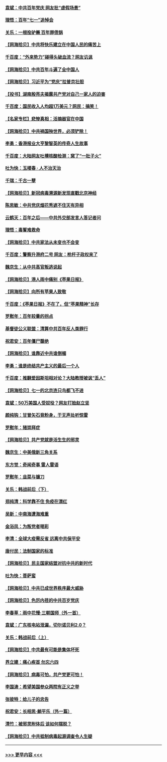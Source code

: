 #### [袁斌：中共百年党庆 网友批“虚假场景”](../pages/nsc993/n13066385.md?t=07042352) 
#### [理悟：百年“七一”追悼会](../pages/nsc993/n13066106.md?t=07042352) 
#### [关乐：一根拴驴橛 百年罪债锅](../pages/nsc993/n13066089.md?t=07042352) 
#### [【网海拾贝】中共将快乐建立在中国人民的痛苦上](../pages/nsc993/n13064939.md?t=07042352) 
#### [千百度：“外来势力”碰得头破血流？网友讥讽](../pages/nsc993/n13064878.md?t=07042352) 
#### [【网海拾贝】中共百年斗遍了全中国人](../pages/nsc993/n13060020.md?t=07042352) 
#### [【网海拾贝】习近平为“党庆”拉普京壮胆](../pages/nsc993/n13057781.md?t=07042352) 
#### [【投书】湖南殷亮夫揭露共产党对自己一家人的迫害](../pages/nsc993/n13057744.md?t=07042352) 
#### [千百度：国民收入人均超1万美元？网民：搞笑！](../pages/nsc993/n13057692.md?t=07042352) 
#### [【名家专栏】悲惨真相：活摘器官在中国](../pages/nsc993/n13056611.md?t=07042352) 
#### [【网海拾贝】中共祸国殃世界，必须铲除！](../pages/nsc993/n13056011.md?t=07042352) 
#### [李勇：香港报业大亨黎智英的传奇人生故事](../pages/nsc993/n13055258.md?t=07042352) 
#### [千百度：大陆网友吐槽核酸检测：窝了“一肚子火”](../pages/nsc993/n13055194.md?t=07042352) 
#### [吐为快：玉楼春 · 人不治天治](../pages/nsc993/n13054028.md?t=07042352) 
#### [千瑞：千古一孽](../pages/nsc993/n13054016.md?t=07042352) 
#### [【网海拾贝】新冠病毒溯源新发现直戳北京神经](../pages/nsc993/n13052425.md?t=07042352) 
#### [陈思敏：中共党庆烟花秀遮不住天有异相](../pages/nsc993/n13052020.md?t=07042352) 
#### [云鹤天：百年之后——中共外交部发言人答记者问](../pages/nsc993/n13051604.md?t=07042352) 
#### [理悟：毒誓难救命](../pages/nsc993/n13051601.md?t=07042352) 
#### [【网海拾贝】中共家法从未变也不会变](../pages/nsc993/n13050366.md?t=07042352) 
#### [千百度：警察升港府二号 网友：枪杆子政权来了](../pages/nsc993/n13050261.md?t=07042352) 
#### [魏京生：从中共高官叛逃说起](../pages/nsc993/n13048997.md?t=07042352) 
#### [【网海拾贝】港人雨中痛别《苹果日报》](../pages/nsc993/n13048941.md?t=07042352) 
#### [【网海拾贝】向所有苹果人致敬](../pages/nsc993/n13046795.md?t=07042352) 
#### [千百度：《苹果日报》不在了，但“苹果精神”长存](../pages/nsc993/n13046703.md?t=07042352) 
#### [罗慰年：百年较量的拐点](../pages/nsc993/n13046542.md?t=07042352) 
#### [基督徒公义联盟：清算中共百年反人类罪行](../pages/nsc993/n13046499.md?t=07042352) 
#### [祝君安：百年僵尸罄绝](../pages/nsc993/n13045595.md?t=07042352) 
#### [【网海拾贝】谁靠近中共谁倒楣](../pages/nsc993/n13044667.md?t=07042352) 
#### [李勇：谁是终结共产主义的最后一个人](../pages/nsc993/n13044397.md?t=07042352) 
#### [千百度：推翻爱因斯坦相对论？大陆教授被讽“丢人”](../pages/nsc993/n13043908.md?t=07042352) 
#### [【网海拾贝】七一的北京连只鸟都飞不进](../pages/nsc993/n13041377.md?t=07042352) 
#### [袁斌：50万美国人受奴役？网友打脸赵立坚](../pages/nsc993/n13041330.md?t=07042352) 
#### [颜纯钩：甘冒矢石竟粉身，于无声处听惊雷](../pages/nsc993/n13041140.md?t=07042352) 
#### [罗慰年：猪崇拜症](../pages/nsc993/n13041071.md?t=07042352) 
#### [【网海拾贝】共产党就是活生生的邪灵](../pages/nsc993/n13036627.md?t=07042352) 
#### [魏京生：中美俄新三角关系](../pages/nsc993/n13035986.md?t=07042352) 
#### [东方觉：奇闻奇事 雷人雷语](../pages/nsc993/n13035878.md?t=07042352) 
#### [罗慰年：韭菜与镰刀](../pages/nsc993/n13034374.md?t=07042352) 
#### [关乐：韩战前后（下）](../pages/nsc993/n13034113.md?t=07042352) 
#### [郑纯清：科学靠不住 免疫在漂红](../pages/nsc993/n13034093.md?t=07042352) 
#### [吴新：中南海遭海难重](../pages/nsc993/n13034084.md?t=07042352) 
#### [金浴凤：为叛党者喝彩](../pages/nsc993/n13034058.md?t=07042352) 
#### [李清：全球大疫需反省 远离中共保平安](../pages/nsc993/n13033784.md?t=07042352) 
#### [唐付民：法制国家的标准](../pages/nsc993/n13032944.md?t=07042352) 
#### [【网海拾贝】民主国家结盟对抗中共的新时代](../pages/nsc993/n13031717.md?t=07042352) 
#### [吐为快：菩萨蛮](../pages/nsc993/n13030033.md?t=07042352) 
#### [【网海拾贝】中共已成世界秩序最大威胁](../pages/nsc993/n13028138.md?t=07042352) 
#### [【网海拾贝】色厉内荏的中共百岁党庆](../pages/nsc993/n13025582.md?t=07042352) 
#### [李春草：雨中花慢‧三朝国师（外一首）](../pages/nsc993/n13025567.md?t=07042352) 
#### [袁斌：广东核电站泄漏，切尔诺贝利2.0？](../pages/nsc993/n13025475.md?t=07042352) 
#### [关乐：韩战前后（上）](../pages/nsc993/n13025387.md?t=07042352) 
#### [【网海拾贝】中共最有可能是集体坏死](../pages/nsc993/n13023101.md?t=07042352) 
#### [界立建：痛心疾首 勿忘六四](../pages/nsc993/n13022339.md?t=07042352) 
#### [【网海拾贝】病毒可怕，共产党更可怕！](../pages/nsc993/n13020728.md?t=07042352) 
#### [李国涛：希望美国参众两院有正义之举](../pages/nsc993/n13020674.md?t=07042352) 
#### [张彼特：给儿子的忠告](../pages/nsc993/n13018934.md?t=07042352) 
#### [祝君安：长相思‧躺平乐（外一篇）](../pages/nsc993/n13018923.md?t=07042352) 
#### [清竹：被邪灵附体后 该如何摆脱？](../pages/nsc993/n13018877.md?t=07042352) 
#### [【网海拾贝】中共抵制病毒起源调查令人生疑](../pages/nsc993/n13017785.md?t=07042352) 

----
#### [ >>> 更早内容 <<< ](../indexes/nsc993-earlier.md)
